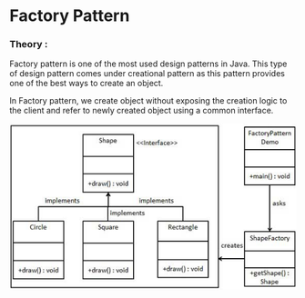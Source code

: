 # Factory Pattern

### Theory :

Factory pattern is one of the most used design patterns in Java. This type of design pattern comes under creational pattern as this pattern provides one of the best ways to create an object.

In Factory pattern, we create object without exposing the creation logic to the client and refer to newly created object using a common interface.


![factory image](https://github.com/PravinewA/lab-ead-report/blob/master/lab3/task2/img/factorypattern.jpg)